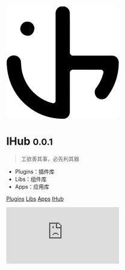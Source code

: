 ![logo](icon.svg)

# IHub <small>0.0.1</small>

> 工欲善其事，必先利其器

- Plugins：插件库
- Libs：组件库
- Apps：应用库

[Plugins](https://doc.ihub.pub/plugins)
[Libs](https://doc.ihub.pub/libs)
[Apps](https://doc.ihub.pub/apps)
[IHub](https://ihub.pub)

![](https://api.sunweihu.com/api/bing1/api.php)
